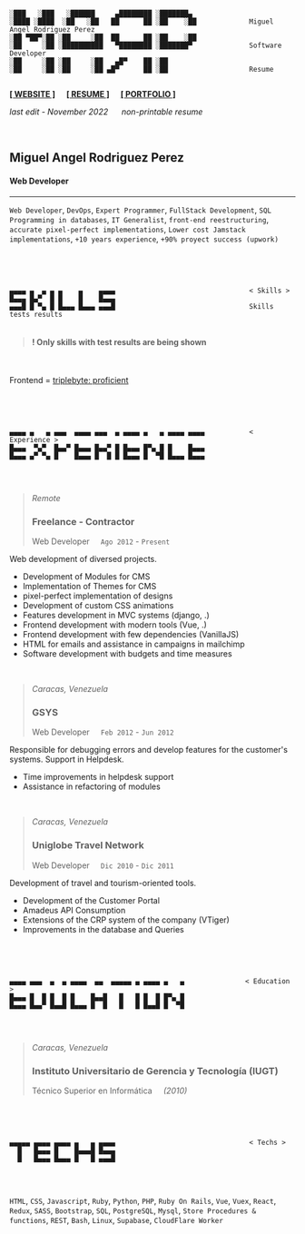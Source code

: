 ```

░███   ░███   ░██████     ▄████████ ░███████▄ 
░████ ░████  ░██   ░██   ██      ██ ░██    ░██             Miguel Angel Rodriguez Perez
░██ ▀██▀░██ ░██     ░██  ██      ██ ░██    ░██
░██     ░██ ░██████████   ▀████████ ░███████▀              Software Developer
░██     ░██ ░██     ░██   ▄█▀    ██ ░██       
░██     ░██ ░██     ░██ ▄█▀      ██ ░██                    Resume
       
```

[website_link]: https://marp.rocks/
[resume_link]: #
[portfolio_link]: ./README.md

**[<ins>[ WEBSITE ]</ins>][website_link]** &nbsp;&nbsp;&nbsp; **[[ RESUME ]][resume_link]** &nbsp;&nbsp;&nbsp; **[<ins>[ PORTFOLIO ]</ins>][portfolio_link]**

_last edit - November 2022_ &nbsp;&nbsp;&nbsp;&nbsp; _non-printable resume_

<br/>

## Miguel Angel Rodriguez Perez

#### Web Developer

----

`Web Developer`, `DevOps`, `Expert Programmer`, `FullStack Development`, `SQL Programming in databases`, `IT Generalist`, `front-end reestructuring`, `accurate pixel-perfect implementations`, `Lower cost Jamstack implementations`, `+10 years experience`, `+90% proyect success (upwork)`

<br/>
<br/>

```

▄▄▄▄ ▄  ▄ ▄ ▄    ▄    ▄▄▄▄                                 < Skills >
█▄▄▄ █▄▀  █ █    █    █▄▄▄
▄▄▄█ █ ▀▄ █ █▄▄▄ █▄▄▄ ▄▄▄█                                 Skills tests results


```

> #### **! Only skills with test results are being shown**

<br/>

[triplebyte_frontend]: https://triplebyte.com/tb/miguel-angel-rodriguez-perez-wg7j0ul/certificate

Frontend = [triplebyte: proficient][triplebyte_frontend]

<br/>
<br/>

```

▄▄▄▄ ▄   ▄ ▄▄▄  ▄▄▄▄ ▄▄▄  ▄ ▄▄▄▄ ▄   ▄ ▄▄▄▄ ▄▄▄▄           < Experience >
█▄▄▄  ▀▄▀  █▄▄▀ █▄▄▄ █▄▄▀ █ █▄▄▄ █▀▄ █ █    █▄▄▄
█▄▄▄ ▄▀ ▀▄ █    █▄▄▄ █  █ █ █▄▄▄ █  ▀█ █▄▄▄ █▄▄▄           


```

<br/>

> _Remote_
> ### Freelance - Contractor
> Web Developer &nbsp;&nbsp;&nbsp; `Ago 2012` - `Present`

Web development of diversed projects.
- Development of Modules for CMS
- Implementation of Themes for CMS
- pixel-perfect implementation of designs
- Development of custom CSS animations
- Features development in MVC systems (django, .)
- Frontend development with modern tools (Vue, .)
- Frontend development with few dependencies (VanillaJS)
- HTML for emails and assistance in campaigns in mailchimp
- Software development with budgets and time measures

<br/>

> _Caracas, Venezuela_
> ### GSYS
> Web Developer &nbsp;&nbsp;&nbsp; `Feb 2012` - `Jun 2012`

Responsible for debugging errors and develop features for the customer's systems. Support in Helpdesk.
- Time improvements in helpdesk support
- Assistance in refactoring of modules

<br/>

> _Caracas, Venezuela_
> ### Uniglobe Travel Network
> Web Developer &nbsp;&nbsp;&nbsp; `Dic 2010` - `Dic 2011`

Development of travel and tourism-oriented tools.
- Development of the Customer Portal
- Amadeus API Consumption
- Extensions of the CRP system of the company (VTiger)
- Improvements in the database and Queries

<br/>
<br/>

```

▄▄▄▄ ▄▄▄  ▄  ▄ ▄▄▄▄  ▄▄  ▄▄▄▄▄ ▄ ▄▄▄▄ ▄   ▄               < Education >
█▄▄▄ █  █ █  █ █    █▄▄█   █   █ █  █ █▀▄ █
█▄▄▄ █▄▄▀ █▄▄█ █▄▄▄ █  █   █   █ █▄▄█ █  ▀█


```

<br/>

> _Caracas, Venezuela_
> ### Instituto Universitario de Gerencia y Tecnología (IUGT)
> Técnico Superior en Informática  &nbsp;&nbsp;&nbsp; _(2010)_

<br/>
<br/>

```

▄▄▄▄▄ ▄▄▄▄ ▄▄▄▄ ▄   ▄ ▄▄▄▄                                 < Techs >
  █   █▄▄▄ █    █▄▄▄█ █▄▄▄
  █   █▄▄▄ █▄▄▄ █   █ ▄▄▄█


```

<br/>

`HTML`, `CSS`, `Javascript`, `Ruby`, `Python`, `PHP`, `Ruby On Rails`, `Vue`, `Vuex`, `React`, `Redux`, `SASS`, `Bootstrap`, `SQL`, `PostgreSQL`, `Mysql`, `Store Procedures & functions`, `REST`, `Bash`, `Linux`, `Supabase`, `CloudFlare Worker`